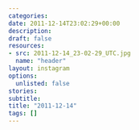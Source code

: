 ```yaml
---
categories:
date: 2011-12-14T23:02:29+00:00
description:
draft: false
resources:
- src: 2011-12-14_23-02-29_UTC.jpg
  name: "header"
layout: instagram
options:
  unlisted: false
stories:
subtitle:
title: "2011-12-14"
tags: []
---
```


 
